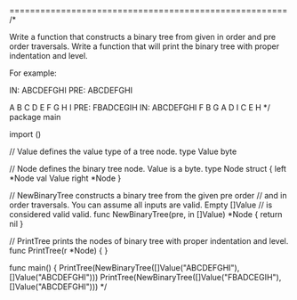 ======================================================
/*

Write a function that constructs a binary tree from given in order and pre order traversals. Write a function that will print the binary tree with proper indentation and level.

For example:

IN:  ABCDEFGHI
PRE: ABCDEFGHI

A
    B
        C
            D
                E
                    F
                        G
                            H
                                I
PRE: FBADCEGIH
IN:  ABCDEFGHI
                    F
    B                   G
A           D                   I
        C       E           H
*/
package main

import ()

// Value defines the value type of a tree node.
type Value byte

// Node defines the binary tree node. Value is a byte.
type Node struct {
left  *Node
val   Value
right *Node
}

// NewBinaryTree constructs a binary tree from the given pre order
// and in order traversals. You can assume all inputs are valid. Empty []Value
// is considered valid valid.
func NewBinaryTree(pre, in []Value) *Node {
        return nil
}

// PrintTree prints the nodes of binary tree with proper indentation and level.
func PrintTree(r *Node) {
}

func main() {
PrintTree(NewBinaryTree([]Value("ABCDEFGHI"), []Value("ABCDEFGHI")))
PrintTree(NewBinaryTree([]Value("FBADCEGIH"), []Value("ABCDEFGHI")))
*/
